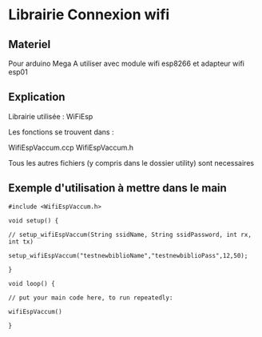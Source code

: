 # Librairie Connexion wifi

## Materiel

Pour arduino Mega
A utiliser avec module wifi esp8266 et adapteur wifi esp01

## Explication

Librairie utilisée : WiFiEsp

Les fonctions se trouvent dans :

WifiEspVaccum.ccp
WifiEspVaccum.h

Tous les autres fichiers (y compris dans le dossier utility) sont necessaires

## Exemple d'utilisation à mettre dans le main

`#include <WifiEspVaccum.h> `

`void setup() {`

`// setup_wifiEspVaccum(String ssidName, String ssidPassword, int rx, int tx)`

`setup_wifiEspVaccum("testnewbiblioName","testnewbiblioPass",12,50);`

`}`

`void loop() {`

`// put your main code here, to run repeatedly:`

`wifiEspVaccum()`

`}`
